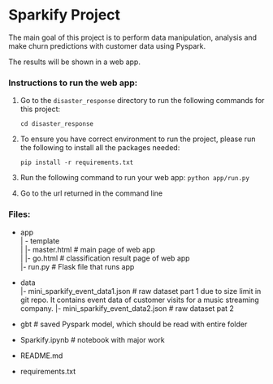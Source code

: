 # Sparkify Project

The main goal of this project is to perform data manipulation, analysis and make churn predictions with customer data using Pyspark.

The results will be shown in a web app.

### Instructions to run the web app:
1. Go to the `disaster_response` directory to run the following commands for this project:

    `cd disaster_response`

2. To ensure you have correct environment to run the project, please run the following to install all the packages needed: 

    `pip install -r requirements.txt`

3. Run the following command to run your web app:
    `python app/run.py`

4. Go to the url returned in the command line

### Files:
- app  
    | - template  
    | |- master.html # main page of web app  
    | |- go.html # classification result page of web app  
    |- run.py # Flask file that runs app  

- data  
    |- mini_sparkify_event_data1.json # raw dataset part 1 due to size limit in git repo. It contains event data of customer visits for a music streaming company. 
    |- mini_sparkify_event_data2.json # raw dataset pat 2 

- gbt # saved Pyspark model, which should be read with entire folder 
- Sparkify.ipynb # notebook with major work
- README.md
- requirements.txt